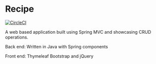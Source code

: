 # Recipe

[![CircleCI](https://circleci.com/gh/lgwarlick/Recipe.svg?style=svg)](https://circleci.com/gh/lgwarlick/sfg-pet-clinic)

A web based application built using Spring MVC and showcasing CRUD operations.

Back end:
Written in Java with Spring components

Front end:
Thymeleaf 
Bootstrap and jQuery
